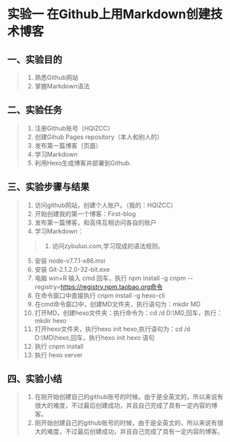 # 实验一 在Github上用Markdown创建技术博客


## 一、实验目的

> 1. 熟悉Github网站
> 2. 掌握Markdown语法


## 二、实验任务

> 1. 注册Github账号（HQIZCC）
> 2. 创建Gihub Pages repository（本人和别人的）
> 3. 发布第一篇博客（页面）
> 4. 学习Markdown
> 5. 利用Hexo生成博客并部署到Github.


## 三、实验步骤与结果

> 1. 访问github网站，创建个人账户。（我的：HQIZCC）
> 2. 开始创建我的第一个博客：First-blog
> 3. 发布第一篇博客，和高伟互相访问各自的账户
> 4. 学习Markdown：
>> 1. 访问zybuluo.com,学习现成的语法规则。 
> 5. 安装 node-v7.7.1-x86.msi
> 6. 安装 Git-2.1.2.0-32-bit.exe
> 7. 电脑 win+R 输入 cmd 回车，执行 npm install -g cnpm --registry=https://registry.npm.taobao.org命令
> 8. 在命令窗口中直接执行 cnpm install -g hexo-cli
> 9. 在cmd命令窗口中，创建MD文件夹，执行语句为：mkdir MD
> 10. 打开MD，创建hexo文件夹：执行命令为：cd /d D:\MD,回车，执行：mkdir hexo
> 11. 打开hexo文件夹，执行hexo init hexo,执行语句为：cd /d D:\MD\hexo,回车，执行hexo init hexo 语句
> 12. 执行 cnpm install
> 13. 执行 hexo server

## 四、实验小结
> 1. 在刚开始创建自己的github账号的时候，由于是全英文的，所以来说有很大的难度，不过最后创建成功，并且自己完成了具有一定内容的博客。
> 2. 刚开始创建自己的github账号的时候，由于是全英文的，所以来说有很大的难度，不过最后创建成功，并且自己完成了具有一定内容的博客。

